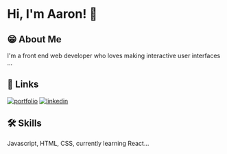 
# Hi, I'm Aaron! 🚀


## 😁 About Me
I'm a front end web developer who loves making interactive user interfaces ...


## 🔗 Links
[![portfolio](https://img.shields.io/badge/my_portfolio-000?style=for-the-badge&logo=ko-fi&logoColor=white)](https://www.google.com/search?gs_ssp=eJzj4tTP1TcwzCiqrDRg9GLLSywqLckHADlzBiY&q=naruto&oq=maruto&aqs=chrome.1.69i57j46i10i433i512j0i10i512l7.7062j0j1&sourceid=chrome&ie=UTF-8)
[![linkedin](https://img.shields.io/badge/linkedin-0A66C2?style=for-the-badge&logo=linkedin&logoColor=white)](https://www.linkedin.com/in/oayusuff)


## 🛠 Skills
Javascript, HTML, CSS, currently learning React...

